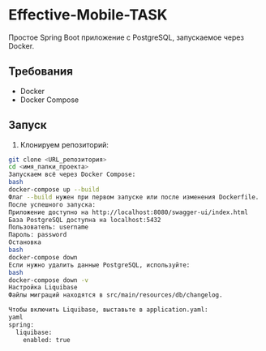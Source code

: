# Effective-Mobile-TASK
Простое Spring Boot приложение с PostgreSQL, запускаемое через Docker.
## Требования
- Docker
- Docker Compose
## Запуск
1. Клонируем репозиторий:
```bash
git clone <URL_репозитория>
cd <имя_папки_проекта>
Запускаем всё через Docker Compose:
bash
docker-compose up --build
Флаг --build нужен при первом запуске или после изменения Dockerfile.
После успешного запуска:
Приложение доступно на http://localhost:8080/swagger-ui/index.html
База PostgreSQL доступна на localhost:5432
Пользователь: username
Пароль: password
Остановка
bash
docker-compose down
Если нужно удалить данные PostgreSQL, используйте:
bash
docker-compose down -v
Настройка Liquibase
Файлы миграций находятся в src/main/resources/db/changelog.

Чтобы включить Liquibase, выставьте в application.yaml:
yaml
spring:
  liquibase:
    enabled: true
